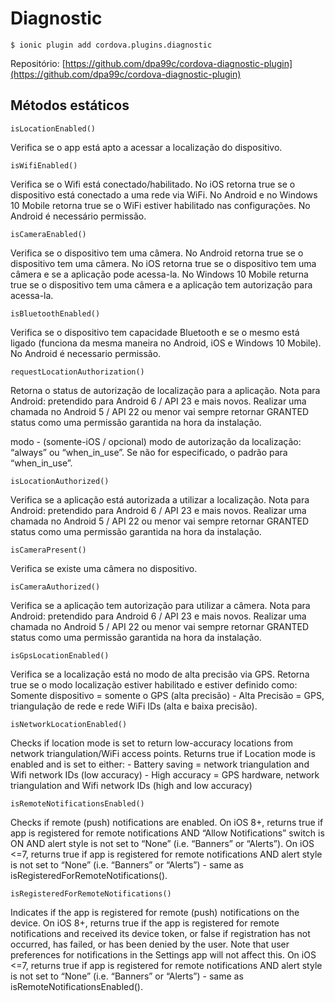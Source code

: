 Diagnostic
===========

```
$ ionic plugin add cordova.plugins.diagnostic
```

Repositório: [https://github.com/dpa99c/cordova-diagnostic-plugin](https://github.com/dpa99c/cordova-diagnostic-plugin)


Métodos estáticos
-----------------

``` isLocationEnabled() ```

Verifica se o app está apto a acessar a localização do dispositivo.

``` isWifiEnabled() ```

Verifica se o Wifi está conectado/habilitado. No iOS retorna true se o dispositivo está conectado a uma rede via WiFi. No Android e no Windows 10 Mobile retorna true se o WiFi estiver habilitado nas configurações. No Android é necessário permissão.
<uses-permission android:name="android.permission.ACCESS_WIFI_STATE" />

``` isCameraEnabled() ```

Verifica se o dispositivo tem uma câmera. No Android retorna true se o dispositivo tem uma câmera. No iOS retorna true se o dispositivo tem uma câmera e se a aplicação pode acessa-la. No Windows 10 Mobile returna true se o dispositivo tem uma câmera e a aplicação tem autorização para acessa-la.

``` isBluetoothEnabled() ```

Verifica se o dispositivo tem capacidade Bluetooth e se o mesmo está ligado (funciona da mesma maneira no Android, iOS e Windows 10 Mobile). No Android é necessario permissão.

``` requestLocationAuthorization() ```

Retorna o status de autorização de localização para a aplicação. Nota para Android: pretendido para Android 6 / API 23 e mais novos. Realizar uma chamada no Android 5 / API 22 ou menor vai sempre retornar GRANTED status como uma permissão garantida na hora da instalação.

modo - (somente-iOS / opcional) modo de autorização da localização: “always” ou “when_in_use”. Se não for especificado, o padrão para “when_in_use”.


``` isLocationAuthorized() ```

Verifica se a aplicação está autorizada a utilizar a localização. Nota para Android: pretendido para Android 6 / API 23 e mais novos. Realizar uma chamada no Android 5 / API 22 ou menor vai sempre retornar GRANTED status como uma permissão garantida na hora da instalação. 

``` isCameraPresent() ```

Verifica se existe uma câmera no dispositivo.

``` isCameraAuthorized() ```

Verifica se a aplicação tem autorização para utilizar a câmera. Nota para Android: pretendido para Android 6 / API 23 e mais novos. Realizar uma chamada no Android 5 / API 22 ou menor vai sempre retornar GRANTED status como uma permissão garantida na hora da instalação. 

``` isGpsLocationEnabled() ```

Verifica se a localização está no modo de alta precisão via GPS. Retorna true se o modo localização estiver habilitado e estiver definido como: Somente dispositivo = somente o GPS (alta precisão) - Alta Precisão = GPS, triangulação de rede e rede WiFi IDs (alta e baixa precisão).   

``` isNetworkLocationEnabled() ```

Checks if location mode is set to return low-accuracy locations from network triangulation/WiFi access points. Returns true if Location mode is enabled and is set to either: - Battery saving = network triangulation and Wifi network IDs (low accuracy) - High accuracy = GPS hardware, network triangulation and Wifi network IDs (high and low accuracy)

``` isRemoteNotificationsEnabled() ```

Checks if remote (push) notifications are enabled. On iOS 8+, returns true if app is registered for remote notifications AND “Allow Notifications” switch is ON AND alert style is not set to “None” (i.e. “Banners” or “Alerts”). On iOS <=7, returns true if app is registered for remote notifications AND alert style is not set to “None” (i.e. “Banners” or “Alerts”) - same as isRegisteredForRemoteNotifications().

``` isRegisteredForRemoteNotifications() ```

Indicates if the app is registered for remote (push) notifications on the device. On iOS 8+, returns true if the app is registered for remote notifications and received its device token, or false if registration has not occurred, has failed, or has been denied by the user. Note that user preferences for notifications in the Settings app will not affect this. On iOS <=7, returns true if app is registered for remote notifications AND alert style is not set to “None” (i.e. “Banners” or “Alerts”) - same as isRemoteNotificationsEnabled().


